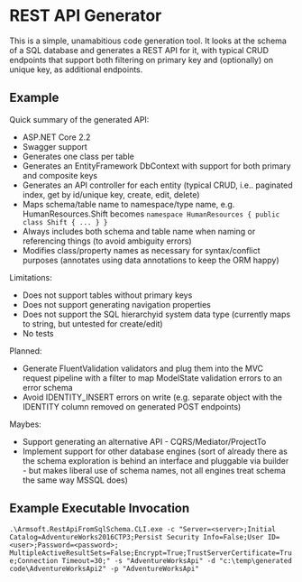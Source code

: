 # REST API Generator

This is a simple, unamabitious code generation tool. It looks at the schema of a SQL database 
and generates a REST API for it, with typical CRUD endpoints that support both filtering on 
primary key and (optionally) on unique key, as additional endpoints.

## Example

Quick summary of the generated API:

* ASP.NET Core 2.2
* Swagger support
* Generates one class per table 
* Generates an EntityFramework DbContext with support for both primary and composite keys
* Generates an API controller for each entity (typical CRUD, i.e.. paginated index, get by id/unique key, create, edit, delete)
* Maps schema/table name to namespace/type name, e.g. HumanResources.Shift becomes `namespace HumanResources { public class Shift { ... } }`
* Always includes both schema and table name when naming or referencing things (to avoid ambiguity errors)
* Modifies class/property names as necessary for syntax/conflict purposes (annotates using data annotations to keep the ORM happy)

Limitations:

* Does not support tables without primary keys
* Does not support generating navigation properties
* Does not support the SQL hierarchyid system data type (currently maps to string, but untested for create/edit)
* No tests

Planned:

* Generate FluentValidation validators and plug them into the MVC request pipeline with a filter to map ModelState validation errors
to an error schema
* Avoid IDENTITY_INSERT errors on write (e.g. separate object with the IDENTITY column removed on generated
POST endpoints)

Maybes:

* Support generating an alternative API - CQRS/Mediator/ProjectTo
* Implement support for other database engines (sort of already there as the schema exploration is behind an interface and 
pluggable via builder - but makes liberal use of schema names, not all engines treat schema the same way MSSQL does)

## Example Executable Invocation

`.\Armsoft.RestApiFromSqlSchema.CLI.exe -c "Server=<server>;Initial Catalog=AdventureWorks2016CTP3;Persist Security Info=False;User ID=<user>;Password=<password>;
MultipleActiveResultSets=False;Encrypt=True;TrustServerCertificate=True;Connection Timeout=30;" -s "AdventureWorksApi" -d "c:\temp\generated code\AdventureWorksApi2" -p "AdventureWorksApi"`